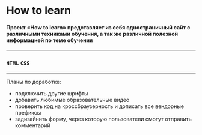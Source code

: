 # How to learn

#### Проект «How to learn» представляет из себя одностраничный сайт с различными техниками обучения, а так же различной полезной информацией по теме обучения
---
### `HTML` `CSS`
---
Планы по доработке: 
- подключить другие шрифты
- добавить любимые образовательные видео
- проверить код на кроссбраузерность и дописать все вендорные префиксы
- задизайнить форму, через которую пользователи смогут отправить комментарий

